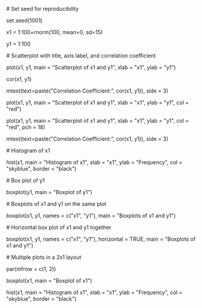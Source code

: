 \# Set seed for reproducibility

set.seed(1001)

x1 = 1:100+rnorm(100, mean=0, sd=15)

y1 = 1:100

\# Scatterplot with title, axis label, and correlation coefficient

plot(x1, y1, main = "Scatterplot of x1 and y1", xlab = "x1", ylab = "y1")

cor(x1, y1)

mtext(text=paste("Correlation Coefficient:", cor(x1, y1)), side = 3)

plot(x1, y1, main = "Scatterplot of x1 and y1", xlab = "x1", ylab = "y1", col = "red")

plot(x1, y1, main = "Scatterplot of x1 and y1", xlab = "x1", ylab = "y1", col = "red", pch = 18)

mtext(text=paste("Correlation Coefficient:", cor(x1, y1)), side = 3)

\# Histogram of x1

hist(x1, main = "Histogram of x1", xlab = "x1", ylab = "Frequency", col = "skyblue", border = "black")

\# Box plot of y1

boxplot(y1, main = "Boxplot of y1")

\# Boxplots of x1 and y1 on the same plot

boxplot(x1, y1, names = c("x1", "y1"), main = "Boxplots of x1 and y1")

\# Horizontal box plot of x1 and y1 together

boxplot(x1, y1, names = c("x1", "y1"), horizontal = TRUE, main = "Boxplots of x1 and y1")

\# Multiple plots in a 2x1 layout

par(mfrow = c(1, 2))

boxplot(x1, main = "Boxplot of x1")

hist(x1, main = "Histogram of x1", xlab = "x1", ylab = "Frequency", col = "skyblue", border = "black")


